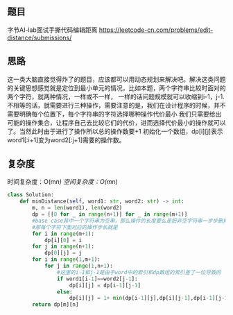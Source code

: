 ## 题目
字节AI-lab面试手撕代码编辑距离
https://leetcode-cn.com/problems/edit-distance/submissions/
## 思路
这一类大脑直接觉得炸了的题目，应该都可以用动态规划来解决吧。解决这类问题的关键思想感觉就是定位到最小单元的情况，比如本题，两个字符串比较时面对的两个字符，就两种情况，一样或不一样，
一样的话问题规模就可以收缩到i-1，j-1.不相等的话，就需要进行三种操作，需要注意的是，我们在设计程序的时候，并不需要明确每个位置下，每个字符串的字符选择哪种操作代价最小
我们只需要给出可能的操作集合，让程序自己去比较它们的代价，进而选择代价最小的操作就可以了。当然此时由于进行了操作所以总的操作数要+1
初始化一个数组，dp[i][j]表示word1[:i+1]变为word2[:j+1]需要的操作数。
## 复杂度
时间复杂度：O(m*n)
空间复杂度：O(m*n)
```python
class Solution:
    def minDistance(self, word1: str, word2: str) -> int:
        m, n = len(word1), len(word2)
        dp = [[0 for _ in range(n+1)] for _ in range(m+1)]
        #base case其中一个字符串为空串，那么操作的长度要么是把非空字符串一步步删掉，要么是给空字符串一步步插入
        #那每个字符下面对应的操作步长就是
        for i in range(m+1):
            dp[i][0] = i 
        for j in range(n+1):
            dp[0][j] = j
        for i in range(1,m+1):
            for j in range(1,n+1):
                #这里的i-1和j-1是由于word中的索引和dp数组的索引差了一位导致的
                if word1[i-1]==word2[j-1]:
                    dp[i][j] = dp[i-1][j-1]
                else:
                    dp[i][j] = 1+ min(dp[i-1][j],dp[i][j-1],dp[i-1][j-1])
        return dp[m][n]
```
